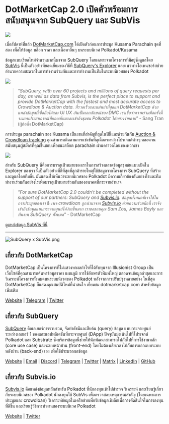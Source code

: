 # DotMarketCap 2.0 เปิดตัวพร้อมการสนับสนุนจาก SubQuery และ SubVis

![](https://cdn-images-1.medium.com/max/1600/1*fIxEXupCMUaaMsWQbA7zFQ.gif)

เมื่อสัปดาห์ที่แล้ว [DotMarketCap.com](https://dotmarketcap.com/) ได้เปิดตัวก่อนการประมูล Kusama Parachain ชุดที่สอง เพื่อให้ข้อมูล บล็อก ราคา และเนื้อหาอื่นๆ บนระบบนิเวศ Polkadot/Kusama

ข้อมูลแบบเรียลไทม์จำนวนมากนี้มาจาก SubQuery โดยเฉพาะจากโครงการที่มีอยู่ซึ่งดูแลโดย [SubVis](https://explorer.subquery.network/subquery/subvis-io/kusama-auction) นี่เป็นตัวอย่างที่ยอดเยี่ยมของวิธีที่ [SubQuery's Explorer](https://explorer.subquery.network/) และแนวทางโอเพนซอร์สช่วยอำนวยความสะดวกในการทำงานร่วมกันและการทำงานเป็นทีมในระบบนิเวศของ Polkadot

![](https://cdn-images-1.medium.com/max/1600/1*-UL84MrIB3TtZBkDPwLMmw.png)

> _"SubQuery, with over 60 projects and millions of query requests per day, as well as data from Subvis, is the perfect place to support and provide DotMarketCap with the fastest and most accurate access to Crowdloan & Auction data. ที่รวดเร็วและแม่นยำที่สุดแก่ DotMarketCap ด้วยแหล่งข้อมูลที่เชื่อถือได้และ UI UX อันเป็นเอกลักษณ์ของ DMC เราเชื่อว่าความร่วมมือครั้งนี้จะมอบประสบการณ์ที่ยอดเยี่ยมและเข้าถึงชุมชน Polkadot ได้อย่างง่ายดาย"_ - Sang Tran (ผู้ก่อตั้ง DotMarketCap)

การประมูล parachain ของ Kusama เป็นงานที่สำคัญที่สุดในปีนี้และด้วยกันกับ [Auction & Crowdloan tracking](https://dotmarketcap.com/auction) คุณสามารถติดตามการแข่งขันที่ดุเดือดระหว่างโปรเจกต์ต่างๆ ตลอดจนสนับสนุนผู้สมัครที่คุณชื่นชอบเพื่อชนะสล็อต parachain ผ่านคราวด์โลนของพวกเขา

![](https://cdn-images-1.medium.com/max/1600/1*n_y-1CUv1BcU2bzCs15djA.png)

สำหรับ SubQuery นี่คือการบรรลุเป้าหมายของเราในการสร้างตลาดข้อมูลชุมชนแบบเปิดใน Explorer ของเรา นี่เป็นตัวอย่างที่ดีที่สุดที่ลูกค้ารายใหญ่ใช้ข้อมูลจากโครงการ SubQuery ที่สร้างและดูแลโดยทีมอื่น มันแสดงให้เห็นว่าระบบนิเวศของ Polkadot มีความเกี่ยวข้องกันอย่างไรและทีมทำงานร่วมกันอย่างไรเพื่อบรรลุเป้าหมายร่วมกันของอนาคตที่กระจายอำนาจ

> _"For sure DotMarketCap 2.0 couldn’t be completed without the support of our partners: SubQuery and [Subvis.io](http://subvis.io/). ข้อมูลทั้งหมดที่เราใช้ในการประมูลของเรา & เพจ crowdloan ถูกนำมาจาก [Subvis.io](http://subvis.io/) ด้วยความร่วมมือนี้ เราจึงเข้าถึงข้อมูลแบบกระจายศูนย์ได้ง่ายขึ้นมาก เราขอขอบคุณ Sam Zou, James Bayly และทีมงาน SubQuery ทั้งหมด"_ - DotMarketCap

[ดูแหล่งข้อมูล SubVis ที่นี่](https://explorer.subquery.network/subquery/subvis-io/kusama-auction)

---

![SubQuery x SubVis.png](https://cdn-images-1.medium.com/max/1600/1*ZOtmJdlgr-5H4BAt2gVKLw.png)

## **เกี่ยวกับ DotMarketCap**

DotMarketCap เป็นโครงการที่ไม่แสวงหาผลกำไรที่ได้รับทุนจาก Illusionist Group เป็นเว็บไซต์ที่คุณสามารถค้นหาข้อมูลราคา แผนภูมิ การใช้อักษรตัวพิมพ์ใหญ่ ตลอดจนข้อมูลล่าสุดและการวิเคราะห์โครงการทั้งหมดบนระบบนิเวศของ Polkadot หลังจากการปรับปรุงหลายอย่าง ในที่สุด DotMarketCap ก็แสดงคุณสมบัติใหม่ที่น่าสนใจ เยี่ยมชม dotmarketcap.com สำหรับข้อมูลเพิ่มเติม

[Website](http://dotmarketcap.com/) | [Telegram](https://t.me/DotMarketCap_ANN) | [Twitter](https://twitter.com/DotMarketCap?ref_src=twsrc%5Egoogle%7Ctwcamp%5Eserp%7Ctwgr%5Eauthor)

## **เกี่ยวกับ SubQuery**

[SubQuery](https://subquery.network/) คือเลเยอร์การรวบรวม, จัดทำดัชนีและสืบค้น (query) ข้อมูล แบบกระจายศูนย์ ระหว่างเลเยอร์ 1 ของและแอปพลิเคชันที่กระจายศูนย์ (DApp) ปัจจุบันมุ่งเน้นไปที่โปรเจกต์ Polkadot และ Substrate ซึ่งบริการข้อมูลนี้ช่วยให้นักพัฒนาสามารถโฟกัสไปที่การใช้งานหลัก (core use case) และระบบหน้าบ้าน (front-end) โดยไม่ต้องเสียเวลาไปกับการออกแบบระบบหลังบ้าน (back-end) เอง เพื่อใช้ประมวลผลข้อมูล

[Website](https://subquery.network/) | [Email](mailto:hello@subquery.network) | [Discord](https://discord.com/invite/78zg8aBSMG) | [Telegram](https://t.me/subquerynetwork) | [Twitter](https://twitter.com/subquerynetwork) | [Matrix](https://matrix.to/#/#subquery:matrix.org) | [LinkedIn](https://www.linkedin.com/company/subquery) | [GitHub](https://github.com/subquery)

## **เกี่ยวกับ Subvis.io**

[Subvis.io](https://dotmarketcap.com/blog-detail/541/Subvis.io) คือแหล่งข้อมูลหลักสำหรับ Polkadot ที่นักลงทุนเข้าไปสำรวจ วิเคราะห์ และเรียนรู้เกี่ยวกับระบบนิเวศของ Polkadot นักลงทุนใช้ SubVis เพื่อตรวจสอบเหตุการณ์สำคัญ (โดยเฉพาะการประมูลและ crowdloan) วิเคราะห์ข้อมูลในเครือข่ายเพื่อรับข้อมูลเชิงลึกเพื่อการตัดสินใจในการลงทุนที่ดีขึ้น และเรียนรู้วิธีการทำงานของระบบนิเวศ Polkadot

[Website](https://www.subvis.io/) | [Twitter](https://twitter.com/subvisioapp)

